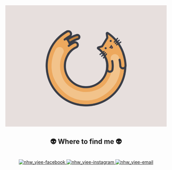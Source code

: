 <a href="#" target="_blank">
  <img src="meoload.gif" width="900"alt="nhw_yie-official" />
</a>
<br>
<h2 align="center">👽 Where to find me 👽</h2>
<br>
<!-- https://icons8.com -->
<div align="center">
  <a href="https://www.facebook.com/profile.php?id=100030712728514" target="blank">
    <img src="https://img.icons8.com/bubbles/100/000000/facebook-new.png" alt="nhw_yiee-facebook" />
  </a>
 
  <a href="https://www.instagram.com/_nhw.yie_1011/" target="blank">
    <img src="https://img.icons8.com/bubbles/100/000000/instagram.png" alt="nhw_yiee-instagram" />
  </a>
  <a href="mailto:nvny2809@gmail.com" target="top">
    <img src="https://img.icons8.com/bubbles/100/000000/apple-mail.png" alt="nhw_yiee-email" />
  </a>
</div>


<!--

